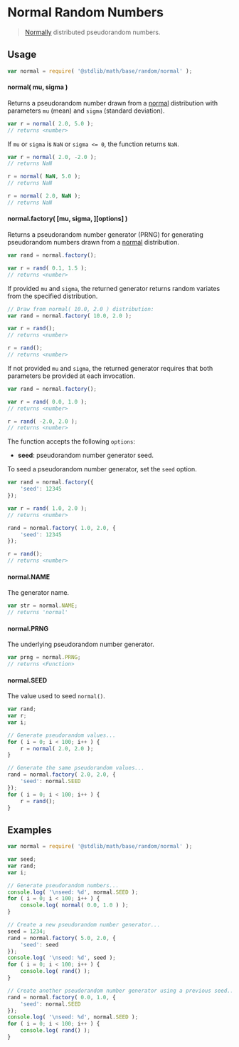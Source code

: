 # Normal Random Numbers

> [Normally][normal] distributed pseudorandom numbers.


<section class="usage">

## Usage

``` javascript
var normal = require( '@stdlib/math/base/random/normal' );
```

#### normal( mu, sigma )

Returns a pseudorandom number drawn from a [normal][normal] distribution with parameters `mu` (mean) and `sigma` (standard deviation).

``` javascript
var r = normal( 2.0, 5.0 );
// returns <number>
```

If `mu` or `sigma` is `NaN` or `sigma <= 0`, the function returns `NaN`.

``` javascript
var r = normal( 2.0, -2.0 );
// returns NaN

r = normal( NaN, 5.0 );
// returns NaN

r = normal( 2.0, NaN );
// returns NaN
```

#### normal.factory( \[mu, sigma, \]\[options\] )

Returns a pseudorandom number generator (PRNG) for generating pseudorandom numbers drawn from a [normal][normal] distribution.

``` javascript
var rand = normal.factory();

var r = rand( 0.1, 1.5 );
// returns <number>
```

If provided `mu` and `sigma`, the returned generator returns random variates from the specified distribution.

``` javascript
// Draw from normal( 10.0, 2.0 ) distribution:
var rand = normal.factory( 10.0, 2.0 );

var r = rand();
// returns <number>

r = rand();
// returns <number>
```

If not provided `mu` and `sigma`, the returned generator requires that both parameters be provided at each invocation.

``` javascript
var rand = normal.factory();

var r = rand( 0.0, 1.0 );
// returns <number>

r = rand( -2.0, 2.0 );
// returns <number>
```

The function accepts the following `options`:

* __seed__: pseudorandom number generator seed.

To seed a pseudorandom number generator, set the `seed` option.

``` javascript
var rand = normal.factory({
    'seed': 12345
});

var r = rand( 1.0, 2.0 );
// returns <number>

rand = normal.factory( 1.0, 2.0, {
    'seed': 12345
});

r = rand();
// returns <number>
```

#### normal.NAME

The generator name.

``` javascript
var str = normal.NAME;
// returns 'normal'
```

#### normal.PRNG

The underlying pseudorandom number generator.

``` javascript
var prng = normal.PRNG;
// returns <Function>
```

#### normal.SEED

The value used to seed `normal()`.

``` javascript
var rand;
var r;
var i;

// Generate pseudorandom values...
for ( i = 0; i < 100; i++ ) {
    r = normal( 2.0, 2.0 );
}

// Generate the same pseudorandom values...
rand = normal.factory( 2.0, 2.0, {
    'seed': normal.SEED
});
for ( i = 0; i < 100; i++ ) {
    r = rand();
}
```

</section>

<!-- /.usage -->


<section class="examples">

## Examples

``` javascript
var normal = require( '@stdlib/math/base/random/normal' );

var seed;
var rand;
var i;

// Generate pseudorandom numbers...
console.log( '\nseed: %d', normal.SEED );
for ( i = 0; i < 100; i++ ) {
    console.log( normal( 0.0, 1.0 ) );
}

// Create a new pseudorandom number generator...
seed = 1234;
rand = normal.factory( 5.0, 2.0, {
    'seed': seed
});
console.log( '\nseed: %d', seed );
for ( i = 0; i < 100; i++ ) {
    console.log( rand() );
}

// Create another pseudorandom number generator using a previous seed...
rand = normal.factory( 0.0, 1.0, {
    'seed': normal.SEED
});
console.log( '\nseed: %d', normal.SEED );
for ( i = 0; i < 100; i++ ) {
    console.log( rand() );
}
```

</section>

<!-- /.examples -->


<section class="links">

[normal]: https://en.wikipedia.org/wiki/Normal_distribution

</section>

<!-- /.links -->

